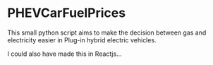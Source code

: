 # PHEVCarFuelPrices
This small python script aims to make the decision between gas and electricity easier in Plug-in hybrid electric vehicles.

I could also have made this in Reactjs...
